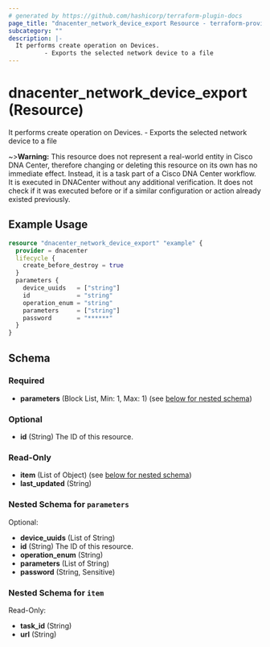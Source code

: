 ```yaml
---
# generated by https://github.com/hashicorp/terraform-plugin-docs
page_title: "dnacenter_network_device_export Resource - terraform-provider-dnacenter"
subcategory: ""
description: |-
  It performs create operation on Devices.
          - Exports the selected network device to a file
---
```


# dnacenter_network_device_export (Resource)

It performs create operation on Devices.
		- Exports the selected network device to a file


~>**Warning:**
This resource does not represent a real-world entity in Cisco DNA Center, therefore changing or deleting this resource on its own has no immediate effect.
Instead, it is a task part of a Cisco DNA Center workflow. It is executed in DNACenter without any additional verification. It does not check if it was executed before or if a similar configuration or action already existed previously.


## Example Usage

```terraform
resource "dnacenter_network_device_export" "example" {
  provider = dnacenter
  lifecycle {
    create_before_destroy = true
  }
  parameters {
    device_uuids   = ["string"]
    id             = "string"
    operation_enum = "string"
    parameters     = ["string"]
    password       = "******"
  }
}
```

<!-- schema generated by tfplugindocs -->
## Schema

### Required

- **parameters** (Block List, Min: 1, Max: 1) (see [below for nested schema](#nestedblock--parameters))

### Optional

- **id** (String) The ID of this resource.

### Read-Only

- **item** (List of Object) (see [below for nested schema](#nestedatt--item))
- **last_updated** (String)

<a id="nestedblock--parameters"></a>
### Nested Schema for `parameters`

Optional:

- **device_uuids** (List of String)
- **id** (String) The ID of this resource.
- **operation_enum** (String)
- **parameters** (List of String)
- **password** (String, Sensitive)


<a id="nestedatt--item"></a>
### Nested Schema for `item`

Read-Only:

- **task_id** (String)
- **url** (String)


